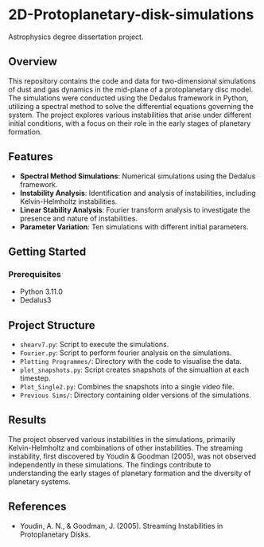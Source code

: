 # 2D-Protoplanetary-disk-simulations
Astrophysics degree dissertation project.

## Overview
This repository contains the code and data for two-dimensional simulations of dust and gas dynamics in the mid-plane of a protoplanetary disc model. The simulations were conducted using the Dedalus framework in Python, utilizing a spectral method to solve the differential equations governing the system. The project explores various instabilities that arise under different initial conditions, with a focus on their role in the early stages of planetary formation.

## Features
- **Spectral Method Simulations**: Numerical simulations using the Dedalus framework.
- **Instability Analysis**: Identification and analysis of instabilities, including Kelvin-Helmholtz instabilities.
- **Linear Stability Analysis**: Fourier transform analysis to investigate the presence and nature of instabilities.
- **Parameter Variation**: Ten simulations with different initial parameters.

## Getting Started

### Prerequisites
- Python 3.11.0
- Dedalus3

## Project Structure

- `shearv7.py`: Script to execute the simulations.
- `Fourier.py`: Script to perform fourier analysis on the simulations.
- `Plotting Programmes/`: Directory with the code to visualise the data. 
- `plot_snapshots.py`: Script creates snapshots of the simualtion at each timestep.
- `Plot_Single2.py`: Combines the snapshots into a single video file.
- `Previous Sims/`: Directory containing older versions of the simulations.



## Results

The project observed various instabilities in the simulations, primarily Kelvin-Helmholtz and combinations of other instabilities. The streaming instability, first discovered by Youdin & Goodman (2005), was not observed independently in these simulations. The findings contribute to understanding the early stages of planetary formation and the diversity of planetary systems.

## References

- Youdin, A. N., & Goodman, J. (2005). Streaming Instabilities in Protoplanetary Disks.



